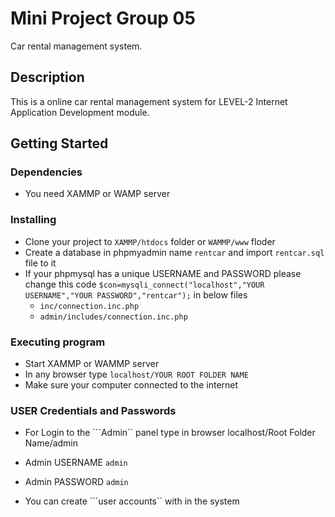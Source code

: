 # Mini Project Group 05

Car rental management system.

## Description

This is a online car rental management system for LEVEL-2 Internet Application Development module.

## Getting Started

### Dependencies

* You need XAMMP or WAMP server

### Installing

* Clone your project to ```XAMMP/htdocs``` folder or ```WAMMP/www``` floder
* Create a database in phpmyadmin name ```rentcar``` and import ```rentcar.sql``` file to it
* If your phpmysql has a unique USERNAME and PASSWORD please change this code ```$con=mysqli_connect("localhost","YOUR USERNAME","YOUR PASSWORD","rentcar");``` in below files
   * ```inc/connection.inc.php```
   * ```admin/includes/connection.inc.php```

### Executing program
 
* Start XAMMP or WAMMP server 
* In any browser type ```localhost/YOUR ROOT FOLDER NAME```
* Make sure your computer connected to the internet


### USER Credentials and Passwords

* For Login to the ```Admin`` panel type in browser localhost/Root Folder Name/admin
* Admin USERNAME ```admin```
* Admin PASSWORD ```admin```

* You can create ```user accounts`` with in the system
